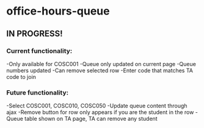 # office-hours-queue

## IN PROGRESS!

### Current functionality:

-Only available for COSC001
-Queue only updated on current page
-Queue numbers updated
-Can remove selected row
-Enter code that matches TA code to join

### Future functionality:

-Select COSC001, COSC010, COSC050
-Update queue content through ajax
-Remove button for row only appears if you are the student in the row
-Queue table shown on TA page, TA can remove any student
